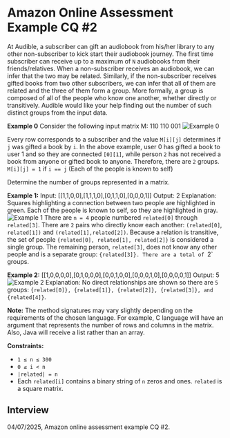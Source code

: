 # Amazon Online Assessment Example CQ #2

At Audible, a subscriber can gift an audiobook from his/her library to any other non-subscriber to kick start their audiobook journey. The first time subscriber can receive up to a maximum of `N` audiobooks from their friends/relatives. When a non-subscriber receives an audiobook, we can infer that the two may be related. Similarly, if the non-subscriber receives gifted books from two other subscribers, we can infer that all of them are related and the three of them form a group. More formally, a group is composed of all of the people who know one another, whether directly or transitively. Audible would like your help finding out the number of such distinct groups from the input data.

**Example 0**
Consider the following input matrix M:
110
110
001
![Example 0](https://hrcdn.net/s3_pub/istreet-assets/S3PlwRCklNWnBM33jPEejw/connected_groups_example.svg)

Every row corresponds to a subscriber and the value `M[i][j]` determines if `j` was gifted a book by `i`. In the above example, user 0 has gifted a book to user 1 and so they are connected `[0][1]`, while person `2` has not received a book from anyone or gifted book to anyone. Therefore, there are `2` groups.
`M[i][j] = 1` if `i == j` (Each of the people is known to self)

Determine the number of groups represented in a matrix.

**Example 1:**
Input: [[1,1,0,0],[1,1,1,0],[0,1,1,0],[0,0,0,1]]
Output: 2
Explanation: Squares highlighting a connection between two people are highlighted in green. Each of the people is known to self, so they are highlighted in gray.
![Example 1](https://hrcdn.net/s3_pub/istreet-assets/MU3_0MB8lA0wpdl_A3ZhgA/connected_groups_sample_0.svg)
There are `n = 4`  people numbered `related[0]` through `related[3]`.
There are `2` pairs who directly know each another: `(related[0]`, `related[1])` and `(related[1],related[2])`. Because a relation is transitive, the set of people `{related[0], related[1], related[2]}` is considered a single group.
The remaining person, `related[3]`, does not know any other people and is a separate group: `{related[3]}.
There are a total of `2` groups.

**Example 2:**
[[1,0,0,0,0],[0,1,0,0,0],[0,0,1,0,0],[0,0,0,1,0],[0,0,0,0,1]]
Output: 5
![Example 2](https://ci4.googleusercontent.com/proxy/pUqFwKpe2aiamDFS1Uv7P4l86IGGpfCVhkFDl4CKDPuLAfA8Fhx0IFKjgBWLjujKsKmfKYpxcBVTgO_nHbNDKi2Gg-fYJ5uWRj3Wg4H4WsoSDvD8zLxlIoo=s0-d-e1-ft#https://hrcdn.net/s3_pub/istreet-assets/SVIPHv5WOOSkFP2bIo2_AA/rel.png)
Explanation: No direct relationships are shown so there are `5` groups: `{related[0]}, {related[1]}, {related[2]}, {related[3]}, and {related[4]}`.

**Note:**
The method signatures may vary slightly depending on the requirements of the chosen language. For example, C language will have an argument that represents the number of rows and columns in the matrix. Also, Java will receive a list rather than an array.

**Constraints:**
* `1 ≤ n ≤ 300`
* `0 ≤ i < n`
* `|related| = n`
* Each `related[i]` contains a binary string of `n` zeros and ones. `related` is a square matrix.

## Interview
04/07/2025, Amazon online assessment example CQ #2.

